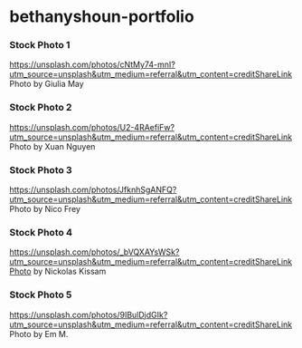 # bethanyshoun-portfolio











### Stock Photo 1 
https://unsplash.com/photos/cNtMy74-mnI?utm_source=unsplash&utm_medium=referral&utm_content=creditShareLink Photo by Giulia May

### Stock Photo 2
https://unsplash.com/photos/U2-4RAefiFw?utm_source=unsplash&utm_medium=referral&utm_content=creditShareLink Photo by Xuan Nguyen

### Stock Photo 3 
https://unsplash.com/photos/JfknhSgANFQ?utm_source=unsplash&utm_medium=referral&utm_content=creditShareLink Photo by Nico Frey

### Stock Photo 4
https://unsplash.com/photos/_bVQXAYsWSk?utm_source=unsplash&utm_medium=referral&utm_content=creditShareLinkPhoto by Nickolas Kissam

### Stock Photo 5
https://unsplash.com/photos/9IBulDjdGIk?utm_source=unsplash&utm_medium=referral&utm_content=creditShareLink Photo by Em M.